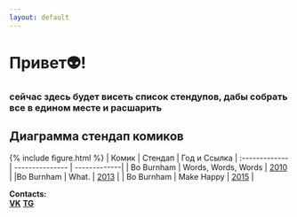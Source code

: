 ```yaml
---
layout: default
---
```





# Привет👽!
### сейчас здесь будет висеть список стендупов, дабы собрать все в едином месте и раcшарить

## Диаграмма стендап комиков

{% include figure.html %}
| Комик        | Стендап         | Год и Ссылка |
:------------- | --------------- | -------------|
| Bo Burnham   | Words, Words, Words |    [2010](https://yadi.sk/i/Bax7ktZHIG-LZA) |
|Bo Burnham    | What.        |         [2013](https://www.youtube.com/watch?v=7lbSEG1etfc)   |
| Bo Burnham   | Make Happy       |        [2015](https://vk.com/im?sel=66628440&z=video-53358766_456239114%2F06fcdbe6302c6de0b7) |



**Contacts:**<br>
**[VK](https://vk.com/vadik_alp)** **[TG](https://t.me/vadik_alp)**
